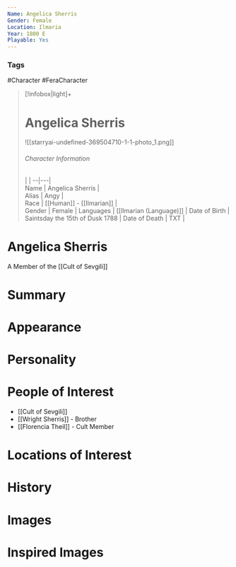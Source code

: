 ```yaml
---
Name: Angelica Sherris  
Gender: Female
Location: Ilmaria
Year: 1800 E
Playable: Yes
---
```


### Tags
#Character #FeraCharacter 

> [!infobox|light]+  
> # Angelica Sherris  
> ![[starryai-undefined-369504710-1-1-photo_1.png]]
> ###### Character Information
>  |   |
> --|---|  
> Name | Angelica Sherris |  
> Alias | Angy |  
> Race | [[Human]] - [[Ilmarian]] |  
> Gender | Female |
> Languages | [[Ilmarian (Language)]] |
> Date of Birth | Saintsday the 15th of Dusk 1788 |
> Date of Death | TXT |

# Angelica Sherris
A Member of the [[Cult of Sevgili]]

# Summary

# Appearance

# Personality

# People of Interest
- [[Cult of Sevgili]]
- [[Wright Sherris]] - Brother
- [[Florencia Theil]] - Cult Member
# Locations of Interest

# History

# Images

# Inspired Images
